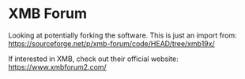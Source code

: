 # XMB Forum

Looking at potentially forking the software. This is just an import from:
  https://sourceforge.net/p/xmb-forum/code/HEAD/tree/xmb19x/

If interested in XMB, check out their official website:
  https://www.xmbforum2.com/
